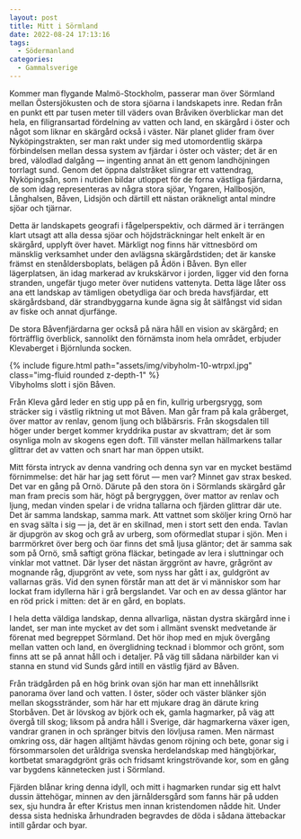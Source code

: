 ```yaml
---
layout: post
title: Mitt i Sörmland
date: 2022-08-24 17:13:16
tags: 
  - Södermanland
categories: 
  - Gammalsverige
---
```


Kommer man flygande Malmö-Stockholm, passerar man över Sörmland mellan Östersjökusten och de stora sjöarna i landskapets inre. Redan från en punkt ett par tusen meter till väders ovan Bråviken överblickar man det hela, en filigransartad fördelning av vatten och land, en skärgård i öster och något som liknar en skärgård också i väster. När planet glider fram över Nyköpingstrakten, ser man rakt under sig med utomordentlig skärpa förbindelsen mellan dessa system av fjärdar i öster och väster; det är en bred, välodlad dalgång &mdash; ingenting annat än ett genom landhöjningen torrlagt sund. Genom det öppna dalstråket slingrar ett vattendrag, Nyköpingsån, som i nutiden bildar utloppet för de forna västliga fjärdarna, de som idag representeras av några stora sjöar, Yngaren, Hallbosjön, Långhalsen, Båven, Lidsjön och därtill ett nästan oräkneligt antal mindre sjöar och tjärnar.

Detta är landskapets geografi i fågelperspektiv, och därmed är i terrängen klart utsagt att alla dessa sjöar och höjdsträckningar helt enkelt är en skärgård, upplyft över havet. Märkligt nog finns här vittnesbörd om mänsklig verksamhet under den avlägsna skärgårdstiden; det är kanske främst en stenåldersboplats, belägen på Ådön i Båven. Byn eller lägerplatsen, än idag markerad av krukskärvor i jorden, ligger vid den forna stranden, ungefär tjugo meter över nutidens vattenyta. Detta läge låter oss ana ett landskap av tämligen obetydliga öar och breda havsfjärdar, ett skärgårdsband, där strandbyggarna kunde ägna sig åt sälfångst vid sidan av fiske och annat djurfänge.

De stora Båvenfjärdarna ger också på nära håll en vision av skärgård; en förträfflig överblick, sannolikt den förnämsta inom hela området, erbjuder Klevaberget i Björnlunda socken.

<div class="row mt-3">
    <div class="col-sm mt-3 mt-md-0">
        {% include figure.html path="assets/img/vibyholm-10-wtrpxl.jpg" class="img-fluid rounded z-depth-1" %}
    </div>
</div>
<div class="caption">
    Vibyholms slott i sjön Båven.
</div>

Från Kleva gård leder en stig upp på en fin, kullrig urbergsrygg, som sträcker sig i västlig riktning ut mot Båven. Man går fram på kala gråberget, över mattor av renlav, genom ljung och blåbärsris. Från skogsdalen till höger under berget kommer kryddrika pustar av skvattram; det är som osynliga moln av skogens egen doft. Till vänster mellan hällmarkens tallar glittrar det av vatten och snart har man öppen utsikt.

Mitt första intryck av denna vandring och denna syn var en mycket bestämd förnimmelse: det här har jag sett förut &mdash; men var? Minnet gav strax besked. Det var en gång på Ornö. Därute på den stora ön i Sörmlands skärgård går man fram precis som här, högt på bergryggen, över mattor av renlav och ljung, medan vinden spelar i de vridna tallarna och fjärden glittrar där ute. Det är samma landskap, samma mark. Att vattnet som sköljer kring Ornö har en svag sälta i sig &mdash; ja, det är en skillnad, men i stort sett den enda. Tavlan är djupgrön av skog och grå av urberg, som oförmedlat stupar i sjön. Men i barrmörkret över berg och öar finns det små ljusa gläntor; det är samma sak som på Ornö, små saftigt gröna fläckar, betingade av lera i sluttningar och vinklar mot vattnet. Där lyser det nästan ärggrönt av havre, grågrönt av mognande råg, djupgrönt av vete, som nyss har gått i ax, guldgrönt av vallarnas gräs. Vid den synen förstår man att det är vi människor som har lockat fram idyllerna här i grå bergslandet. Var och en av dessa gläntor har en röd prick i mitten: det är en gård, en boplats.

I hela detta väldiga landskap, denna allvarliga, nästan dystra skärgård inne i landet, ser man inte mycket av det som i allmänt svenskt medvetande är förenat med begreppet Sörmland. Det hör ihop med en mjuk övergång mellan vatten och land, en överglidning tecknad i blommor och grönt, som finns att se på annat håll och i detaljer. På väg till sådana närbilder kan vi stanna en stund vid Sunds gård intill en västlig fjärd av Båven.

Från trädgården på en hög brink ovan sjön har man ett innehållsrikt panorama över land och vatten. I öster, söder och väster blänker sjön mellan skogsstränder, som här har ett mjukare drag än därute kring Storbåven. Det är lövskog av björk och ek, gamla hagmarker, på väg att övergå till skog; liksom på andra håll i Sverige, där hagmarkerna växer igen, vandrar granen in och spränger bitvis den lövljusa ramen. Men närmast omkring oss, där hagen alltjämt hävdas genom röjning och bete, gonar sig i försommarsolen det uråldriga svenska herdelandskap med hängbjörkar, kortbetat smaragdgrönt gräs och fridsamt kringströvande kor, som en gång var bygdens kännetecken just i Sörmland.

Fjärden blånar kring denna idyll, och mitt i hagmarken rundar sig ett halvt dussin ättehögar, minnen av den järnåldersgård som fanns här på udden sex, sju hundra år efter Kristus men innan kristendomen nådde hit. Under dessa sista hedniska århundraden begravdes de döda i sådana ättebackar intill gårdar och byar.
